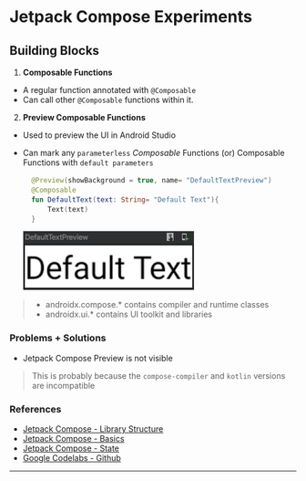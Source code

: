 # Jetpack Compose Experiments

## Building Blocks

1. **Composable Functions**

  - A regular function annotated with `@Composable`
  - Can call other `@Composable` functions within it.

2. **Preview Composable Functions**

  - Used to preview the UI in Android Studio
  - Can mark any `parameterless` *Composable* Functions (or) Composable Functions with `default parameters`

    ```kotlin
      @Preview(showBackground = true, name= "DefaultTextPreview")
      @Composable
      fun DefaultText(text: String= "Default Text"){
          Text(text)
      }
    ```
    ![Default Text Preview][art_default_text_preview]

> - androidx.compose.* contains compiler and runtime classes
> - androidx.ui.* contains UI toolkit and libraries


### Problems + Solutions

- Jetpack Compose Preview is not visible
> This is probably because the `compose-compiler` and `kotlin` versions are incompatible

### References

- [Jetpack Compose - Library Structure][jetpack_compose_library_structure]
- [Jetpack Compose - Basics][jetpack_compose_basics_codelab]
- [Jetpack Compose - State][jetpack_compose_state_codelab]
- [Google Codelabs - Github][android_compose_codelabs_code]

---
[jetpack_compose_basics_codelab]: https://codelabs.developers.google.com/codelabs/jetpack-compose-basics/
[jetpack_compose_state_codelab]: https://developer.android.com/codelabs/jetpack-compose-state
[android_compose_codelabs_code]: https://github.com/googlecodelabs/android-compose-codelabs
[jetpack_compose_library_structure]: https://developer.android.com/jetpack/androidx/releases/compose-compiler#structure
[art_default_text_preview]: art/default_text_preview.png "Default Text Preview"